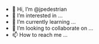 - 👋 Hi, I’m @jpedestrian
- 👀 I’m interested in ...
- 🌱 I’m currently learning ...
- 💞️ I’m looking to collaborate on ...
- 📫 How to reach me ...

<!---
jpedestrian/jpedestrian is a ✨ special ✨ repository because its `README.md` (this file) appears on your GitHub profile.
You can click the Preview link to take a look at your changes.
--->
